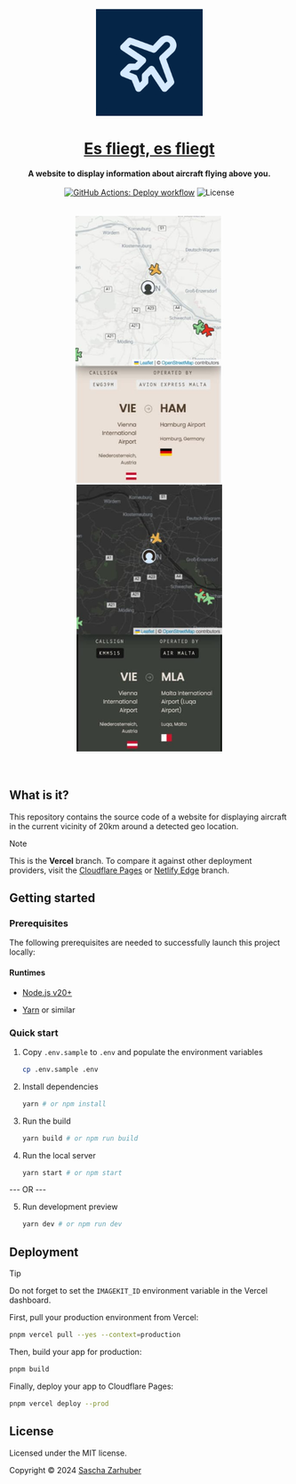 <div align="center">
  <img alt="The icon of the website, showing stylized film perforations surrounding stylized diaphragm blades" src="public/icons/android-chrome-512x512.png" width="192px" />
  <br />
  <h1><a href="https://esfliegt.vercel.app">Es fliegt, es fliegt</a></h1>
  <strong>A website to display information about aircraft flying above you.</strong>
  <br />
  <br />
  <a href="https://github.com/saschazar21/esfliegt-esfliegt/actions/workflows/deploy.yml"><img alt="GitHub Actions: Deploy workflow" src="https://github.com/saschazar21/esfliegt-esfliegt/actions/workflows/deploy.yml/badge.svg" /></a> <img alt="License" src="https://img.shields.io/github/license/saschazar21/esfliegt-esfliegt" />
  <br />
  <br />
  <br />
  <img src="public/screenshots/screen_mobile_2_light.jpg" alt="A screenshot of the index page on mobile with route data in light mode" width="262" height="480">&nbsp;
  <img src="public/screenshots/screen_mobile_2_dark.jpg" alt="A screenshot of the index page on mobile with route data in dark mode" width="262" height="480">
  <br />
  <br />
  <br />
</div>

## What is it?

This repository contains the source code of a website for displaying aircraft in the current vicinity of 20km around a detected geo location.

> [!NOTE]
>
> This is the **Vercel** branch. To compare it against other deployment providers, visit the [Cloudflare Pages](/saschazar21/esfliegt-esfliegt/tree/cloudflare-pages) or [Netlify Edge](/saschazar21/esfliegt-esfliegt/tree/netlify-edge) branch.

## Getting started

### Prerequisites

The following prerequisites are needed to successfully launch this project locally:

#### Runtimes

- [Node.js v20+](https://nodejs.org/en/)

- [Yarn](https://yarnpkg.dev/) or similar

### Quick start

1. Copy `.env.sample` to `.env` and populate the environment variables

   ```bash
   cp .env.sample .env
   ```

2. Install dependencies

   ```bash
   yarn # or npm install
   ```

3. Run the build

   ```bash
   yarn build # or npm run build
   ```

4. Run the local server

   ```bash
   yarn start # or npm start
   ```

--- OR ---

5. Run development preview

   ```bash
   yarn dev # or npm run dev
   ```

## Deployment

> [!TIP]  
> Do not forget to set the `IMAGEKIT_ID` environment variable in the Vercel dashboard.

First, pull your production environment from Vercel:

```sh
pnpm vercel pull --yes --context=production
```

Then, build your app for production:

```sh
pnpm build
```

Finally, deploy your app to Cloudflare Pages:

```sh
pnpm vercel deploy --prod
```

## License

Licensed under the MIT license.

Copyright ©️ 2024 [Sascha Zarhuber](https://sascha.work)
